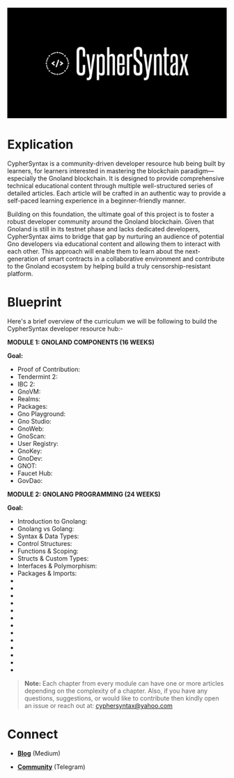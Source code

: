 ![Alt Image](https://github.com/Danish-Mahboob/CypherSyntax/blob/59c7984cfa85a5f215d67bdd50527b515f7880ed/Banner.jpg)
# Explication
CypherSyntax is a community-driven developer resource hub being built by learners, for learners interested in mastering the blockchain paradigm—especially the Gnoland blockchain. It is designed to provide comprehensive technical educational content through multiple well-structured series of detailed articles. Each article will be crafted in an authentic way to provide a self-paced learning experience in a beginner-friendly manner.

Building on this foundation, the ultimate goal of this project is to foster a robust developer community around the Gnoland blockchain. Given that Gnoland is still in its testnet phase and lacks dedicated developers, CypherSyntax aims to bridge that gap by nurturing an audience of potential Gno developers via educational content and allowing them to interact with each other. This approach will enable them to learn about the next-generation of smart contracts in a collaborative environment and contribute to the Gnoland ecosystem by helping build a truly censorship-resistant platform.



# Blueprint
Here's a brief overview of the curriculum we will be following to build the CypherSyntax developer resource hub:-

__MODULE 1: GNOLAND COMPONENTS   (16 WEEKS)__

__Goal:__

+ Proof of Contribution:
+ Tendermint 2:
+ IBC 2:
+ GnoVM:
+ Realms:
+ Packages:
+ Gno Playground:
+ Gno Studio:
+ GnoWeb:
+ GnoScan:
+ User Registry:
+ GnoKey:
+ GnoDev:
+ GNOT:
+ Faucet Hub:
+ GovDao:


__MODULE 2: GNOLANG PROGRAMMING  (24 WEEKS)__

__Goal:__

+ Introduction to Gnolang:
+ Gnolang vs Golang:
+ Syntax & Data Types:
+ Control Structures:
+ Functions & Scoping:
+ Structs & Custom Types:
+ Interfaces & Polymorphism:
+ Packages & Imports:
+ 
+
+
+
+
+
+
+
+
+
+
+
+


>__Note:__ Each chapter from every module can have one or more articles depending on the complexity of a chapter. Also, if you have any questions, suggestions, or would like to contribute then kindly open an issue or reach out at: cyphersyntax@yahoo.com


# Connect
+ __[Blog](https://medium.com/@cyphersyntax)__ (Medium)

+ __[Community](https://t.me/cyphersyntax)__ (Telegram)

